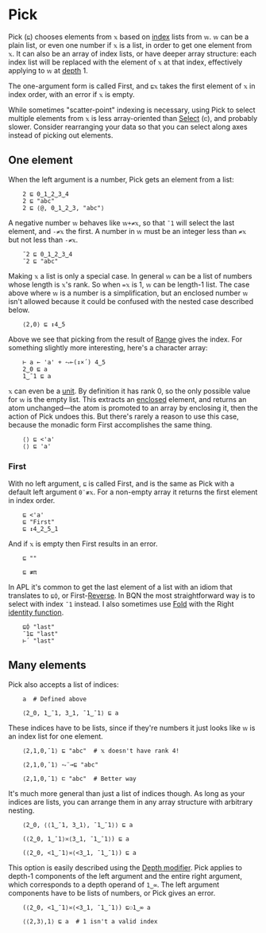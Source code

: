 # Pick

Pick (`⊑`) chooses elements from `𝕩` based on [index](indices.md) lists from `𝕨`. `𝕨` can be a plain list, or even one number if `𝕩` is a list, in order to get one element from `𝕩`. It can also be an array of index lists, or have deeper array structure: each index list will be replaced with the element of `𝕩` at that index, effectively applying to `𝕨` at [depth](depth.md#the-depth-modifier) 1.

The one-argument form is called First, and `⊑𝕩` takes the first element of `𝕩` in index order, with an error if `𝕩` is empty.

While sometimes "scatter-point" indexing is necessary, using Pick to select multiple elements from `𝕩` is less array-oriented than [Select](select.md) (`⊏`), and probably slower. Consider rearranging your data so that you can select along axes instead of picking out elements.

## One element

When the left argument is a number, Pick gets an element from a list:

        2 ⊑ 0‿1‿2‿3‿4
        2 ⊑ "abc"
        2 ⊑ ⟨@, 0‿1‿2‿3, "abc"⟩

A negative number `𝕨` behaves like `𝕨+≠𝕩`, so that `¯1` will select the last element, and `-≠𝕩` the first. A number in `𝕨` must be an integer less than `≠𝕩` but not less than `-≠𝕩`.

        ¯2 ⊑ 0‿1‿2‿3‿4
        ¯2 ⊑ "abc"

Making `𝕩` a list is only a special case. In general `𝕨` can be a list of numbers whose length is `𝕩`'s rank. So when `=𝕩` is 1, `𝕨` can be length-1 list. The case above where `𝕨` is a number is a simplification, but an enclosed number `𝕨` isn't allowed because it could be confused with the nested case described below.

        ⟨2,0⟩ ⊑ ↕4‿5

Above we see that picking from the result of [Range](range.md) gives the index. For something slightly more interesting, here's a character array:

        ⊢ a ← 'a' + ⥊⟜(↕×´) 4‿5
        2‿0 ⊑ a
        1‿¯1 ⊑ a

`𝕩` can even be a [unit](enclose.md#whats-a-unit). By definition it has rank 0, so the only possible value for `𝕨` is the empty list. This extracts an [enclosed](enclose.md) element, and returns an atom unchanged—the atom is promoted to an array by enclosing it, then the action of Pick undoes this. But there's rarely a reason to use this case, because the monadic form First accomplishes the same thing.

        ⟨⟩ ⊑ <'a'
        ⟨⟩ ⊑ 'a'

### First

With no left argument, `⊑` is called First, and is the same as Pick with a default left argument `0¨≢𝕩`. For a non-empty array it returns the first element in index order.

        ⊑ <'a'
        ⊑ "First"
        ⊑ ↕4‿2‿5‿1

And if `𝕩` is empty then First results in an error.

        ⊑ ""

        ⊑ ≢π

In APL it's common to get the last element of a list with an idiom that translates to `⊑⌽`, or First-[Reverse](reverse.md). In BQN the most straightforward way is to select with index `¯1` instead. I also sometimes use [Fold](fold.md) with the Right [identity function](identity.md).

        ⊑⌽ "last"
        ¯1⊑ "last"
        ⊢´ "last"

## Many elements

Pick also accepts a list of indices:

        a  # Defined above

        ⟨2‿0, 1‿¯1, 3‿1, ¯1‿¯1⟩ ⊑ a

These indices have to be lists, since if they're numbers it just looks like `𝕨` is an index list for one element.

        ⟨2,1,0,¯1⟩ ⊑ "abc"  # 𝕩 doesn't have rank 4!

        ⟨2,1,0,¯1⟩ ⥊¨⊸⊑ "abc"

        ⟨2,1,0,¯1⟩ ⊏ "abc"  # Better way

It's much more general than just a list of indices though. As long as your indices are lists, you can arrange them in any array structure with arbitrary nesting.

        ⟨2‿0, ⟨⟨1‿¯1, 3‿1⟩, ¯1‿¯1⟩⟩ ⊑ a

        (⟨2‿0, 1‿¯1⟩≍⟨3‿1, ¯1‿¯1⟩) ⊑ a

        (⟨2‿0, <1‿¯1⟩≍⟨<3‿1, ¯1‿¯1⟩) ⊑ a

This option is easily described using the [Depth modifier](depth.md#the-depth-modifier). Pick applies to depth-1 components of the left argument and the entire right argument, which corresponds to a depth operand of `1‿∞`. The left argument components have to be lists of numbers, or Pick gives an error.

        (⟨2‿0, <1‿¯1⟩≍⟨<3‿1, ¯1‿¯1⟩) ⊑⚇1‿∞ a

        ⟨⟨2,3⟩,1⟩ ⊑ a  # 1 isn't a valid index
